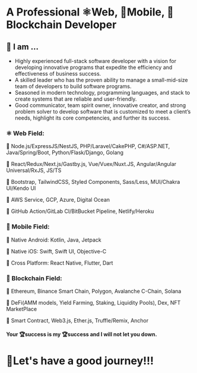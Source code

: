 # A Professional ⚛️Web, 📱Mobile, 🦊Blockchain Developer

## 🎉 I am ...
- Highly experienced full-stack software developer with a vision for developing innovative
programs that expedite the efficiency and effectiveness of business success.
- A skilled leader who has the proven ability to manage a small-mid-size team of
developers to build software programs.
- Seasoned in modern technology, programming languages, and stack to create systems
that are reliable and user-friendly.
- Good communicator, team spirit owner, innovative creator, and strong problem solver
to develop software that is customized to meet a client’s needs, highlight its core
competencies, and further its success.

### ⚛️ Web Field:

📌 Node.js/ExpressJS/NestJS, PHP/Laravel/CakePHP, C#/ASP.NET, Java/Spring/Boot, Python/Flask/Django, Golang

📌 React/Redux/Next.js/Gastby.js, Vue/Vuex/Nuxt.JS, Angular/Angular Universal/RxJS, JS/TS

📌 Bootstrap, TailwindCSS, Styled Components, Sass/Less, MUI/Chakra UI/Kendo UI

📌 AWS Service, GCP, Azure, Digital Ocean

📌 GitHub Action/GitLab CI/BitBucket Pipeline, Netlify/Heroku

### 📱 Mobile Field:

📌 Native Android: Kotlin, Java, Jetpack

📌 Native iOS: Swift, Swift UI, Objective-C

📌 Cross Platform: React Native, Flutter, Dart

### 🦊 Blockchain Field:

📌 Ethereum, Binance Smart Chain, Polygon, Avalanche C-Chain, Solana

📌 DeFi(AMM models, Yield Farming, Staking, Liquidity Pools), Dex, NFT MarketPlace

📌 Smart Contract, Web3.js, Ether.js, Truffle/Remix, Anchor


#### Your 🏆success is my 🏆success and I will not let you down.

# 🚀Let's have a good journey!!!

<!--
**TMSoftSolution/TMSoftSolution** is a ✨ _special_ ✨ repository because its `README.md` (this file) appears on your GitHub profile.

Here are some ideas to get you started:

- 🔭 I’m currently working on ...
- 🌱 I’m currently learning ...
- 👯 I’m looking to collaborate on ...
- 🤔 I’m looking for help with ...
- 💬 Ask me about ...
- 📫 How to reach me: ...
- 😄 Pronouns: ...
- ⚡ Fun fact: ...
-->
